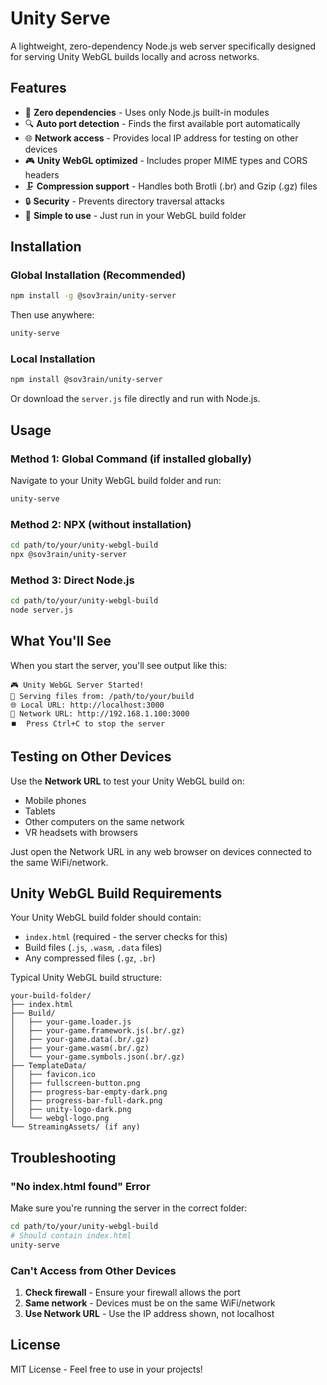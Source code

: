 # Unity Serve

A lightweight, zero-dependency Node.js web server specifically designed for serving Unity WebGL builds locally and across networks.

## Features

- 🚀 **Zero dependencies** - Uses only Node.js built-in modules
- 🔍 **Auto port detection** - Finds the first available port automatically
- 🌐 **Network access** - Provides local IP address for testing on other devices
- 🎮 **Unity WebGL optimized** - Includes proper MIME types and CORS headers
- 🗜️ **Compression support** - Handles both Brotli (.br) and Gzip (.gz) files
- 🔒 **Security** - Prevents directory traversal attacks
- 🎯 **Simple to use** - Just run in your WebGL build folder

## Installation

### Global Installation (Recommended)

```bash
npm install -g @sov3rain/unity-server
```

Then use anywhere:
```bash
unity-serve
```

### Local Installation

```bash
npm install @sov3rain/unity-server
```

Or download the `server.js` file directly and run with Node.js.

## Usage

### Method 1: Global Command (if installed globally)

Navigate to your Unity WebGL build folder and run:
```bash
unity-serve
```

### Method 2: NPX (without installation)

```bash
cd path/to/your/unity-webgl-build
npx @sov3rain/unity-server
```

### Method 3: Direct Node.js

```bash
cd path/to/your/unity-webgl-build
node server.js
```

## What You'll See

When you start the server, you'll see output like this:

```
🎮 Unity WebGL Server Started!
📁 Serving files from: /path/to/your/build
🌐 Local URL: http://localhost:3000
📱 Network URL: http://192.168.1.100:3000
⏹️  Press Ctrl+C to stop the server
```

## Testing on Other Devices

Use the **Network URL** to test your Unity WebGL build on:
- Mobile phones
- Tablets  
- Other computers on the same network
- VR headsets with browsers

Just open the Network URL in any web browser on devices connected to the same WiFi/network.

## Unity WebGL Build Requirements

Your Unity WebGL build folder should contain:
- `index.html` (required - the server checks for this)
- Build files (`.js`, `.wasm`, `.data` files)
- Any compressed files (`.gz`, `.br`)

Typical Unity WebGL build structure:
```
your-build-folder/
├── index.html
├── Build/
│   ├── your-game.loader.js
│   ├── your-game.framework.js(.br/.gz)
│   ├── your-game.data(.br/.gz)
│   ├── your-game.wasm(.br/.gz)
│   └── your-game.symbols.json(.br/.gz)
├── TemplateData/
│   ├── favicon.ico
│   ├── fullscreen-button.png
│   ├── progress-bar-empty-dark.png
│   ├── progress-bar-full-dark.png
│   ├── unity-logo-dark.png
│   └── webgl-logo.png
└── StreamingAssets/ (if any)
```

## Troubleshooting

### "No index.html found" Error
Make sure you're running the server in the correct folder:
```bash
cd path/to/your/unity-webgl-build
# Should contain index.html
unity-serve
```

### Can't Access from Other Devices
1. **Check firewall** - Ensure your firewall allows the port
2. **Same network** - Devices must be on the same WiFi/network
3. **Use Network URL** - Use the IP address shown, not localhost

## License

MIT License - Feel free to use in your projects!
